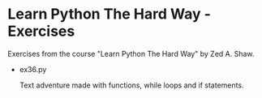 # Learn Python The Hard Way - Exercises

Exercises from the course "Learn Python The Hard Way" by Zed A. Shaw.

- ex36.py

  Text adventure made with functions, while loops and if statements.
